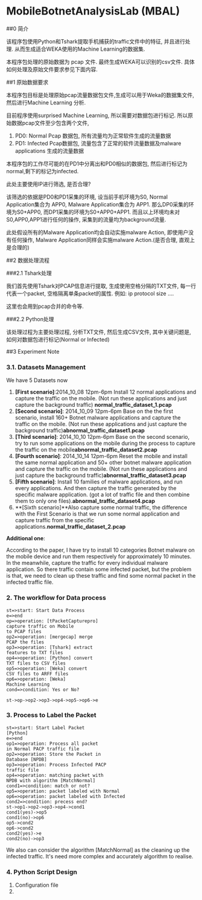MobileBotnetAnalysisLab (MBAL)
=======================

##0 简介

该程序包使用Python和Tshark提取手机捕获的traffic文件中的特征, 并且进行处理.
从而生成适合WEKA使用的Machine Learning的数据集.

本程序包处理的原始数据为 pcap 文件. 最终生成WEKA可以识别的csv文件. 具体如何处理及原始文件要求参见下面内容.

##1 原始数据要求

本程序包目标是处理原始pcap流量数据包文件,生成可以用于Weka的数据集文件, 然后进行Machine Learning 分析.

目前程序使用surprised Machine Learning, 所以需要对数据包进行标记. 所以原始数据pcap文件至少包含两个文件,

1. PD0: Normal Pcap 数据包, 所有流量均为正常软件生成的流量数据
2. PD1: Infected Pcap数据包, 流量包含了正常的软件流量数据及malware applications 生成的流量数据

本程序包的工作尽可能的在PD1中分离出和PD0相似的数据包, 然后进行标记为normal,剩下的标记为infected.

此处主要使用IP进行筛选, 是否合理? 

该筛选的依据是PD0和PD1采集的环境, 设当前手机环境为S0, Normal Application集合为 APP0, Malware Application集合为 APP1. 那么DP0采集的环境为S0+APP0, 而DP1采集的环境为S0+APP0+APP1. 而且以上环境均未对S0,APP0,APP1进行任何的操作, 采集到的流量均为background流量. 

此处假设所有的Malware Application均会自动实施malware Action, 即使用户没有任何操作, Malware Application同样会实施malware Action.(是否合理, 直观上是合理的)

##2 数据处理流程

###2.1 Tshark处理

我们首先使用Tshark对PCAP信息进行提取, 生成使用空格分隔的TXT文件, 每一行代表一个packet, 空格隔离单条packet的属性. 例如: ip protocol size ....

这里也会用到pcap合并的命令等.

###2.2 Python处理

该处理过程为主要处理过程, 分析TXT文件, 然后生成CSV文件, 其中关键问题是, 如何对数据包进行标记(Normal or Infected)

##3 Experiment Note

### 3.1. Datasets Management

We have 5 Datasets now 

1. **[First scenario]**:2014_10_08 12pm-6pm  Install 12 normal applications and capture the traffic on the mobile. (Not run these applications and just capture the background traffic) **normal_traffic_dataset_1.pcap**
2. **[Second scenario]**: 2014_10_09 12pm-6pm  Base on the the first scenario, install 160+ Botnet malware applications and capture the traffic on the mobile. (Not run these applications and just capture the background traffic)**abnormal_traffic_dataset1.pcap**
3. **[Third scenario]**: 2014_10_10 12pm-6pm  Base on the second scenario, try to run some applications on the mobile during the process to capture the traffic on the mobile**abnormal_traffic_dataset2.pcap**
4. **[Fourth scenario]**: 2014_10_14 12pm-6pm Reset the mobile and install the same normal application and 50+ other botnet malware application and capture the traffic on the mobile. (Not run these applications and just capture the background traffic)**abnormal_traffic_dataset3.pcap**
5. **[Fifth scenario]**: Install 10 families of malware applications, and run every applications. And then capture the traffic generated by the specific malware application. (got a lot of traffic file and then combine them to only one files).**abnormal_traffic_dataset4.pcap**
6. **[Sixth scenario]**Also capture some normal traffic, the difference with the First Scenario is that we run some normal application and capture traffic from the specific applications.**normal_traffic_dataset_2.pcap**

**Additional one**:

According to the paper, I have try to install 10 categories Botnet malware on the mobile device and run them respectively for approximately 10 minutes. In the meanwhile, capture the traffic for every individual malware application. So there traffic contain some infected packet, but the problem is that, we need to clean up these traffic and find some normal packet in the infected traffic file.

### 2. The workflow for Data process

```flow
st=>start: Start Data Process
e=>end
op=>operation: [tPacketCapturepro] 
capture traffic on Mobile
to PCAP files
op2=>operation: [mergecap] merge 
PCAP the files
op3=>operation: [Tshark] extract 
features to TXT files
op4=>operation: [Python] convert
TXT files to CSV files
op5=>operation: [Weka] convert
CSV files to ARFF files
op6=>operation: [Weka] 
Machine Learning
cond=>condition: Yes or No?

st->op->op2->op3->op4->op5->op6->e
```

### 3. Process to Label the Packet

```flow
st=>start: Start Label Packet
[Python]
e=>end
op1=>operation: Process all packet 
in Normal PACP traffic file
op2=>operation: Store the Packet in
Database [NPDB]
op3=>operation: Process Infected PACP
traffic file
op4=>operation: matching packet with 
NPDB with algorithm [MatchNormal]
cond1=>condition: match or not?
op5=>operation: packet labeled with Normal
op6=>operation: packet labeled with Infected
cond2=>condition: precess end?
st->op1->op2->op3->op4->cond1
cond1(yes)->op5
cond1(no)->op6
op5->cond2
op6->cond2
cond2(yes)->e
cond2(no)->op3

```

We also can consider the algorithm [MatchNormal] as the cleaning up the infected traffic. It's need more complex and accurately algorithm to realise.

### 4. Python Script Design

1. Configuration file
2. 
